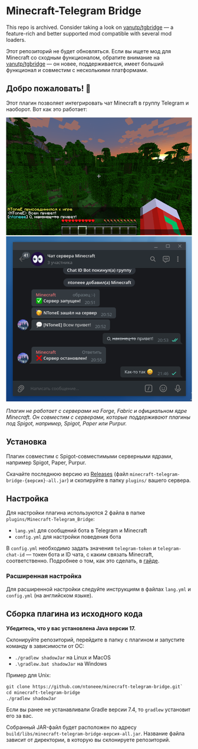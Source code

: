 # Minecraft-Telegram Bridge

This repo is archived. Consider taking a look on [vanutp/tgbridge](https://github.com/vanutp/tgbridge) — a feature-rich and better supported mod compatible with several mod loaders.

Этот репозиторий не будет обновляться. Если вы ищете мод для Minecraft со сходным функционалом, обратите внимание на [vanutp/tgbridge](https://github.com/vanutp/tgbridge) — он новее, поддерживается, имеет больший функционал и совместим с несколькими платформами.

## Добро пожаловать! 👋
Этот плагин позволяет интегрировать чат Minecraft в группу Telegram и наоборот. Вот как это работает:

![Пример (игра)](guide/assets/minecraft_hello_world.png)
![Пример (Telegram)](guide/assets/telegram_hello_world.png)

_Плагин не работает с серверами на Forge, Fabric и официальном ядре Minecraft. Он совместим с серверами, которые поддерживают плагины под Spigot, например, Spigot, Paper или Purpur._

## Установка
Плагин совместим с Spigot-совместимыми серверными ядрами, например Spigot, Paper, Purpur.

Скачайте последнюю версию из [Releases](https://github.com/ntoneee/minecraft-telegram-bridge/releases) (файл `minecraft-telegram-bridge-{версия}-all.jar`) и скопируйте в папку `plugins/` вашего сервера. 

## Настройка
Для настройки плагина используются 2 файла в папке `plugins/Minecraft-Telegram_Bridge`:
- `lang.yml` для сообщений бота в Telegram и Minecraft
- `config.yml` для настройки поведения бота

В `config.yml` необходимо задать значения `telegram-token` и `telegram-chat-id` — токен бота и ID чата, с каким связать Minecraft, соответственно.
Подробнее о том, как это сделать, в [гайде](guide/basic_setup.md).

### Расширенная настройка
Для расширенной настройки следуйте инструкциям в файлах `lang.yml` и `config.yml` (на английском языке).

## Сборка плагина из исходного кода
**Убедитесь, что у вас установлена Java версии 17.**

Склонируйте репозиторий, перейдите в папку с плагином и запустите команду в зависимости от ОС:

- `./gradlew shadowJar` на Linux и MacOS
- `.\gradlew.bat shadowJar` на Windows

Пример для Unix:
```shell
git clone https://github.com/ntoneee/minecraft-telegram-bridge.git`
cd minecraft-telegram-bridge
./gradlew shadowJar
```

Если вы ранее не устанавливали Gradle версии 7.4, то `gradlew` установит его за вас. 

Собранный JAR-файл будет расположен по адресу `build/libs/minecraft-telegram-bridge-версия-all.jar`. Название файла зависит от директории, в которую вы склонируете репозиторий.
